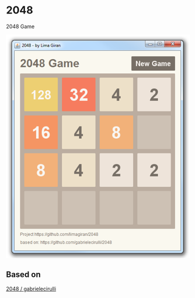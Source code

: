 # 2048
2048 Game

<p align="center">
  <img src="https://github.com/limagiran/2048/blob/master/screenshot.png" alt="Screenshot"/>
</p>

## Based on
[2048 / gabrielecirulli ](https://github.com/gabrielecirulli/2048)
